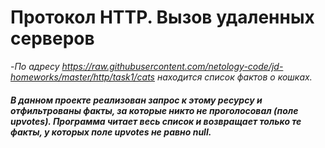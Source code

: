 # Протокол HTTP. Вызов удаленных серверов

 -*По адресу https://raw.githubusercontent.com/netology-code/jd-homeworks/master/http/task1/cats находится список фактов о кошках.*
##### В данном проекте реализован запрос к этому ресурсу и отфильтрованы факты, за которые никто не проголосовал (поле upvotes). Программа читает весь список и возвращает только те факты, у которых поле upvotes не равно null.